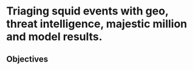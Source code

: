 # Triaging squid events with geo, threat intelligence, majestic million and model results.
## Objectives